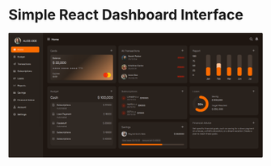 <div>
  <h1>Simple React Dashboard Interface</h1>
  <img src="dashboard.PNG" width={"75%"} alt='dashboard image' />
</div>



